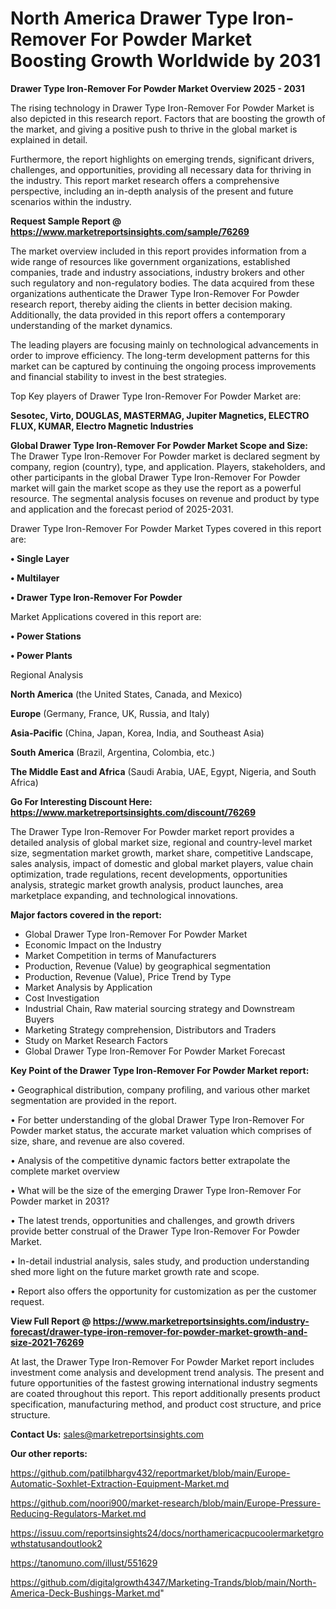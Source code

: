 # North America Drawer Type Iron-Remover For Powder Market Boosting Growth Worldwide by 2031

<Strong> Drawer Type Iron-Remover For Powder Market Overview 2025 - 2031</strong>

The rising technology in Drawer Type Iron-Remover For Powder Market is also depicted in this research report. Factors that are boosting the growth of the market, and giving a positive push to thrive in the global market is explained in detail.

Furthermore, the report highlights on emerging trends, significant drivers, challenges, and opportunities, providing all necessary data for thriving in the industry. This report market research offers a comprehensive perspective, including an in-depth analysis of the present and future scenarios within the industry.

<strong>Request Sample Report @ <a href=https://www.marketreportsinsights.com/sample/76269>https://www.marketreportsinsights.com/sample/76269</a></strong>

The market overview included in this report provides information from a wide range of resources like government organizations, established companies, trade and industry associations, industry brokers and other such regulatory and non-regulatory bodies. The data acquired from these organizations authenticate the Drawer Type Iron-Remover For Powder research report, thereby aiding the clients in better decision making. Additionally, the data provided in this report offers a contemporary understanding of the market dynamics.

The leading players are focusing mainly on technological advancements in order to improve efficiency. The long-term development patterns for this market can be captured by continuing the ongoing process improvements and financial stability to invest in the best strategies.

Top Key players of Drawer Type Iron-Remover For Powder Market are:

<strong>Sesotec, Virto, DOUGLAS, MASTERMAG, Jupiter Magnetics, ELECTRO FLUX, KUMAR, Electro Magnetic Industries</strong>

<strong><b>Global Drawer Type Iron-Remover For Powder Market Scope and Size:</b></strong>
The Drawer Type Iron-Remover For Powder market is declared segment by company, region (country), type, and application. Players, stakeholders, and other participants in the global Drawer Type Iron-Remover For Powder market will gain the market scope as they use the report as a powerful resource. The segmental analysis focuses on revenue and product by type and application and the forecast period of 2025-2031.

Drawer Type Iron-Remover For Powder Market Types covered in this report are:

<strong>• Single Layer

• Multilayer

• Drawer Type Iron-Remover For Powder</strong>

Market Applications covered in this report are:

<strong>• Power Stations

• Power Plants</strong> 

Regional Analysis

<strong>North America</strong> (the United States, Canada, and Mexico)

<strong>Europe</strong> (Germany, France, UK, Russia, and Italy)

<strong>Asia-Pacific</strong> (China, Japan, Korea, India, and Southeast Asia)

<strong>South America</strong> (Brazil, Argentina, Colombia, etc.)

<strong>The Middle East and Africa</strong> (Saudi Arabia, UAE, Egypt, Nigeria, and South Africa)

<strong>Go For Interesting Discount Here: <a href=https://www.marketreportsinsights.com/discount/76269>https://www.marketreportsinsights.com/discount/76269</a></strong>

The Drawer Type Iron-Remover For Powder market report provides a detailed analysis of global market size, regional and country-level market size, segmentation market growth, market share, competitive Landscape, sales analysis, impact of domestic and global market players, value chain optimization, trade regulations, recent developments, opportunities analysis, strategic market growth analysis, product launches, area marketplace expanding, and technological innovations.

<strong><b>Major factors covered in the report:</b></strong>
<ul>
  <li>Global Drawer Type Iron-Remover For Powder Market </li>
  <li>Economic Impact on the Industry</li>
  <li>Market Competition in terms of Manufacturers</li>
  <li>Production, Revenue (Value) by geographical segmentation</li>
  <li>Production, Revenue (Value), Price Trend by Type</li>
  <li>Market Analysis by Application</li>
  <li>Cost Investigation</li>
  <li>Industrial Chain, Raw material sourcing strategy and Downstream Buyers</li>
  <li>Marketing Strategy comprehension, Distributors and Traders</li>
  <li>Study on Market Research Factors</li>
  <li>Global Drawer Type Iron-Remover For Powder Market Forecast</li>
</ul>

<strong><b>Key Point of the Drawer Type Iron-Remover For Powder Market report:</b></strong>

• Geographical distribution, company profiling, and various other market segmentation are provided in the report.

• For better understanding of the global Drawer Type Iron-Remover For Powder market status, the accurate market valuation which comprises of size, share, and revenue are also covered.

• Analysis of the competitive dynamic factors better extrapolate the complete market overview

• What will be the size of the emerging Drawer Type Iron-Remover For Powder market in 2031?

• The latest trends, opportunities and challenges, and growth drivers provide better construal of the Drawer Type Iron-Remover For Powder Market.

• In-detail industrial analysis, sales study, and production understanding shed more light on the future market growth rate and scope.

• Report also offers the opportunity for customization as per the customer request.

<strong><b>View Full Report @ <a href=https://www.marketreportsinsights.com/industry-forecast/drawer-type-iron-remover-for-powder-market-growth-and-size-2021-76269>https://www.marketreportsinsights.com/industry-forecast/drawer-type-iron-remover-for-powder-market-growth-and-size-2021-76269</a></b></strong>


At last, the Drawer Type Iron-Remover For Powder Market report includes investment come analysis and development trend analysis. The present and future opportunities of the fastest growing international industry segments are coated throughout this report. This report additionally presents product specification, manufacturing method, and product cost structure, and price structure.

<strong>Contact Us:</strong>
sales@marketreportsinsights.com

<strong>Our other reports:</strong>

<a href=https://github.com/patilbhargv432/reportmarket/blob/main/Europe-Automatic-Soxhlet-Extraction-Equipment-Market.md>https://github.com/patilbhargv432/reportmarket/blob/main/Europe-Automatic-Soxhlet-Extraction-Equipment-Market.md</a>

<a href=https://github.com/noori900/market-research/blob/main/Europe-Pressure-Reducing-Regulators-Market.md>https://github.com/noori900/market-research/blob/main/Europe-Pressure-Reducing-Regulators-Market.md</a>

<a href=https://issuu.com/reportsinsights24/docs/northamericacpucoolermarketgrowthstatusandoutlook2>https://issuu.com/reportsinsights24/docs/northamericacpucoolermarketgrowthstatusandoutlook2</a>

<a href=https://tanomuno.com/illust/551629>https://tanomuno.com/illust/551629</a>

<a href=https://github.com/digitalgrowth4347/Marketing-Trands/blob/main/North-America-Deck-Bushings-Market.md>https://github.com/digitalgrowth4347/Marketing-Trands/blob/main/North-America-Deck-Bushings-Market.md</a>"
